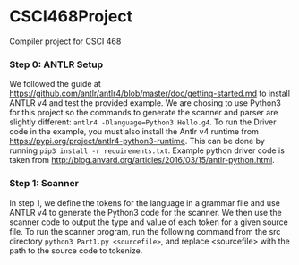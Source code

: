 # CSCI468Project
Compiler project for CSCI 468

### Step 0: ANTLR Setup

We followed the guide at https://github.com/antlr/antlr4/blob/master/doc/getting-started.md to install ANTLR v4 and test the provided example. We are chosing to use Python3 for this project so the commands to generate the scanner and parser are slightly different:  `antlr4 -Dlanguage=Python3 Hello.g4`. To run the Driver code in the example, you must also install the Antlr v4 runtime from https://pypi.org/project/antlr4-python3-runtime. This can be done by running `pip3 install -r requirements.txt`. Example python driver code is taken from http://blog.anvard.org/articles/2016/03/15/antlr-python.html.

### Step 1: Scanner

In step 1, we define the tokens for the language in a grammar file and use ANTLR v4 to generate the Python3 code for the scanner. We then use the scanner code to output the type and value of each token for a given source file. To run the scanner program, run the following command from the src directory `python3 Part1.py <sourcefile>`, and replace \<sourcefile> with the path to the source code to tokenize.

